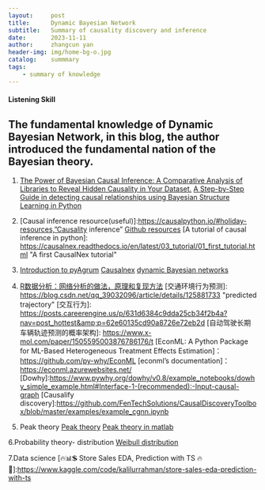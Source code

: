 ```yaml
---
layout:     post
title:      Dynamic Bayesian Network
subtitle:   Summary of causality discovery and inference
date:       2023-11-11
author:     zhangcun yan
header-img: img/home-bg-o.jpg
catalog:    summmary
tags:
    - summary of knowledge
---
```


#### Listening Skill

## The fundamental knowledge of Dynamic Bayesian Network, in this blog, the author introduced the fundamental nation of the  **Bayesian theory**.

1. [**Bayesian Theory**]: https://longaspire.github.io/blog/%E5%8A%A8%E6%80%81%E8%B4%9D%E5%8F%B6%E6%96%AF%E7%BD%91%E7%BB%9C%E8%BF%9B%E9%98%B6/#2-1-%E8%BF%9E%E6%8E%A5%E5%85%88%E9%AA%8C%E5%92%8C%E8%BD%AC%E7%A7%BB%E7%BD%91%E7%BB%9C	"动态贝叶斯网络进阶：推断和学习"
   [Dynamic Bayesian networks - an introduction]: https://www.bayesserver.com/docs/introduction/dynamic-bayesian-networks/#hybrid-inference	"A python tutorial for Dynamic Bayesian network"
   [Time Series Parameter learning in Python]: https://www.bayesserver.com/code/python/parameter-learning-dbn-py/	"Python 中进行时间序列分析"
   [Application of dynamic Bayesian]: https://www.mlsptlab-unicampania.it/research/topics/path-modeling.html	"意大利实验室"
   [implementation of dynamic Bayesian in python]: https://app.gitter.im/#/room/#pgmpy_pgmpy:gitter.im
   [Implementation of dynamic Bayesian in MATLAB ]: https://www.cs.ubc.ca/~murphyk/Software/BDAGL/dbnDemo_hmm.htm#4
   [A Python library for amortized Bayesian workflows using generative neural networks]: https://github.com/stefanradev93/BayesFlow
   [BayesFlow]: https://bayesflow.org/
   [Markov Network]: https://pyagrum.readthedocs.io/en/0.19.0/markovNetwork.html
   [Software by Kevin Murphy and students]: https://www.cs.ubc.ca/~murphyk/Software/index.html
   [The Power of Bayesian Causal Inference: A Comparative Analysis of Libraries to Reveal Hidden Causality in Your Dataset.](https://towardsdatascience.com/the-power-of-bayesian-causal-inference-a-comparative-analysis-of-libraries-to-reveal-hidden-d91e8306e25e)
   [A Step-by-Step Guide in detecting causal relationships using Bayesian Structure Learning in Python](https://towardsdatascience.com/a-step-by-step-guide-in-detecting-causal-relationships-using-bayesian-structure-learning-in-python-c20c6b31cee5)

2. [ Causality inference]: https://zhuanlan.zhihu.com/p/397796913	"大白话谈因果系列文章（一）：因果推断简介及论文介绍"
   [Causal inference]: https://blog.csdn.net/s1164548515/article/details/109635808	"因果推断英文书单整理及简介"
   [Causal Inference & Machine Learning]: https://www.zhihu.com/column/c_1425471894778286080	"Causal inference in 知乎"
   [Causal Inference for the Brave and True]: https://matheusfacure.github.io/python-causality-handbook/01-Introduction-To-Causality.html	"A book of introduction causal inference"
   [Causal inference in csdn]: https://so.csdn.net/so/search?spm=1000.2115.3001.4498&amp;q=%E5%8A%A8%E6%80%81%E8%B4%9D%E5%8F%B6%E6%96%AF%E7%BD%91%E7%BB%9C&amp;t=&amp;u=
   [Causality inference Book summary]: https://hub.baai.ac.cn/view/10851	"因果推断书籍代码合集"
   [Causal Inference in Python]: https://causalinferenceinpython.org/index.html#minimal-example
   [Causal Inference: What If (the book)]: https://www.hsph.harvard.edu/miguel-hernan/causal-inference-book/	"Miguel Hernan&#39;s Faculty Website"
   [Causal inference resource(useful)]:https://causalpython.io/#holiday-resources,”Causality inference”
   [Github resources](https://github.com/msuzen/looper/blob/master/looper.md)
   [A tutorial of causal inference in python]: https://causalnex.readthedocs.io/en/latest/03_tutorial/01_first_tutorial.html	"A first CausalNex tutorial"

3. [Dynamic Bayesian Network PPT]: https://slideplayer.com/slide/13536477/
   [Dynamic Bayesian Network (DBN)]: https://pgmpy.org/models/dbn.html#
   [learning the structure of Dynamic Bayesian Network]: https://quantumblack.medium.com/dynotears-learning-the-structure-of-dynamic-bayesian-networks-af570f910d9
   [DYNOTEARS: Structure Learning from Time-Series Data]: https://proceedings.mlr.press/v108/pamfil20a.html
   [Pgmpy]: https://pgmpy.org/detailed_notebooks/4.%20Markov%20Models.html	"Best library of Bayesian "
   [Introduction to pyAgrum](https://pyagrum.readthedocs.io/en/latest/)
   [Causalnex](https://causalnex.readthedocs.io/en/latest/03_tutorial/05_latent_variable_tutorial.html)
   [dynamic Bayesian networks](https://pyagrum.readthedocs.io/en/1.3.1/notebooks/22-Models_dynamicBn.html)
   
4. [Bayesian Networks Explained With Examples]: https://www.edureka.co/blog/bayesian-networks/
   [Bayesian inference problem, MCMC and variational inference]: https://towardsdatascience.com/bayesian-inference-problem-mcmc-and-variational-inference-25a8aa9bce29
   [R数据分析：网络分析的做法，原理和复现方法](https://zhuanlan.zhihu.com/p/581641222)
   [交通环境行为预测]: https://blog.csdn.net/qq_39032096/article/details/125881733	"predicted trajectory"
   [交互行为]: https://posts.careerengine.us/p/631d6384c9dda25cb34f2b4a?nav=post_hottest&amp;p=62e60135cd90a8726e72eb2d
   [自动驾驶长期车辆轨迹预测的概率架构]: https://www.x-mol.com/paper/1505595003876786176/t
   [EconML: A Python Package for ML-Based Heterogeneous Treatment Effects Estimation]：https://github.com/py-why/EconML
   [econml’s documentation]：https://econml.azurewebsites.net/
   [Dowhy]:https://www.pywhy.org/dowhy/v0.8/example_notebooks/dowhy_simple_example.html#Interface-1-(recommended):-Input-causal-graph
   [Causalify discovery]:https://github.com/FenTechSolutions/CausalDiscoveryToolbox/blob/master/examples/example_cgnn.ipynb

5. Peak theory
   [Peak theory](https://lbelzile.github.io/mevtuto/index.html)
   [Peak theory in matlab](https://www.mathworks.com/help/stats/modelling-data-with-the-generalized-extreme-value-distribution.html)

6.Probability theory- distribution 
   [Weibull distribution](https://www.kaggle.com/code/harshaggarwal7/wind-analysis-weibull/notebook)

7.Data science
  [🔥📊💲 Store Sales EDA, Prediction with TS 🔥🎯]:https://www.kaggle.com/code/kalilurrahman/store-sales-eda-prediction-with-ts
